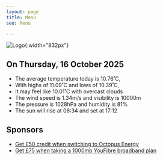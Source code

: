 ```yaml
---
layout: page
title: Menu
seo: Menu

---
```


![Logo](/images/logo.jpg){:width="832px"}

<!-- weather_marker starts -->
## On Thursday, 16 October 2025

- The average temperature today is 10.76˚C,
- With highs of 11.09˚C and lows of 10.39˚C,
- It may feel like 10.01˚C with overcast clouds
- The wind speed is 1.34m/s and visibility is 10000m
- The pressure is 1028hPa and humidity is 81%
- The sun will rise at 06:34 and set at 17:12

<!-- weather_marker ends -->

## Sponsors

- [Get £50 credit when switching to Octopus Energy](https://bit.ly/3oD1nnS)
- [Get £75 when taking a 1000mb YouFibre broadband plan](https://aklam.io/91zWhU?)
